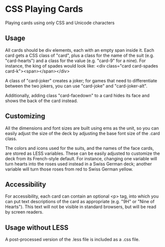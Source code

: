 CSS Playing Cards
=================

Playing cards using only CSS and Unicode characters

Usage
-----
All cards should be div elements, each with an empty span inside it. Each card gets a CSS class of "card", plus a class for the name of the suit (e.g. "card-hearts") and a class for the value (e.g. "card-9" for a nine). For instance, the king of spades would look like:
  &lt;div class="card card-spades card-k"&gt;&lt;span&gt;&lt;/span&gt;&lt;/div&gt;

A class of "card-joker" creates a joker; for games that need to differentiate between the two jokers, you can use "card-joke" and "card-joker-alt".

Additionally, adding class "card-facedown" to a card hides its face and shows the back of the card instead.

Customizing
-----------
All the dimensions and font sizes are built using ems as the unit, so you can easily adjust the size of the deck by adjusting the base font size of the .card class.

The colors and icons used for the suits, and the names of the face cards, are stored as LESS variables. These can be easily adjusted to customize the deck from its French-style default. For instance, changing one variable will turn hearts into the roses used instead in a Swiss German deck; another variable will turn those roses from red to Swiss German yellow.

Accessibility
-------------
For accessibility, each card can contain an optional &lt;p&gt; tag, into which you can put text descriptions of the card as appropriate (e.g. "9H" or "Nine of Hearts"). This text will not be visible in standard browsers, but will be read by screen readers.

Usage without LESS
------------------
A post-processed version of the .less file is included as a .css file. 
